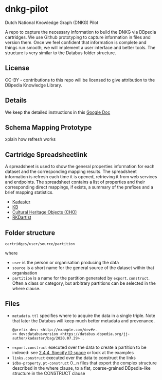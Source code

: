 # dnkg-pilot
Dutch National Knowledge Graph (DNKG) Pilot

A repo to capture the necessary information to build the DNKG via DBpedia cartridges. We use Github prototyping to capture information in files and version them. Once we feel confident that information is complete and things run smooth, we will implement a user interface and better tools.  The structure is very similar to the Databus folder structure. 

## License 
CC-BY - contributions to this repo will be licensed to give attribution to the DBpedia Knowledge Library. 

## Details 
We keep the detailed instructions in this [Google Doc](https://docs.google.com/document/d/19VbocJaTaXDlTtOaO8DgbMDgRQo0OhYwvQ3M7CuRDvs/edit)
 
## Schema Mapping Prototype
xplain how refresh works 

## Cartridge Spreadsheetlink

A spreadsheet is used to show the general properties information for each dataset and the corresponding mapping results. The spreadsheet information is refresh each time it is opened, retrieving it from web services and endpoints. The spreadsheet contains a list of properties and their corresponding direct mappings, if exists, a summary of the prefixes and a brief mapping statistics. 
- [Kadaster](https://docs.google.com/spreadsheets/d/16gxuMl5B3T-xcGwso8cpXkZFCTXaBEm6qVH7C5hveSc/edit?usp=sharing)
- [KB](https://docs.google.com/spreadsheets/d/1jMPqJUdvHQglujcXdGZUD22Nie-sWVXEya-NC13QcDg/edit?usp=sharing)
- [Cultural Heritage Objects (CHO)](https://docs.google.com/spreadsheets/d/1oIV0R3Ugrpt9voFcwK8KSSRlz69yDyU4zF28GcrmiXA/edit?usp=sharing)
- [RKDartist](https://docs.google.com/spreadsheets/d/1MQ5CIwxnBPlFTM1u1t-ZtxGE9UJE26kW9CP3GSyZ-2I/edit?usp=sharing)

## Folder structure

`cartridges/user/source/partition`

where 
  * `user` is the person or organisation producing the data
  * `source` is a short name for the general source of the dataset within that organisation
  * `partition` is a name for the partition generated by `export.construct`. Often a class or category, but arbitrary partitions can be selected in the where clause.
  
## Files 
  * `metadata.ttl` specifies where to acquire the data in a single triple. Note that later the Databus will keep much better metadata and provenance. 
     ```
     @prefix dev: <http://example.com/dev#>.
     <> dev:databusversion <https://databus.dbpedia.org/jj-author/kadaster/bag/2020.07.29> . 
     ```
  * `export.construct` executed over the data to create a partition to be indexed: see [2.4.4. Specify ID space](https://docs.google.com/document/d/19VbocJaTaXDlTtOaO8DgbMDgRQo0OhYwvQ3M7CuRDvs/edit#heading=h.uq0c3d5vz3j8) or look at the examples
  * `links.construct` executed over the data to construct the links 
  * `$dbo-property.pt-construct` 0...n files that export the complex structure described in the where clause, to a flat, coarse-grained DBpedia-like structure in the CONSTRUCT clause

